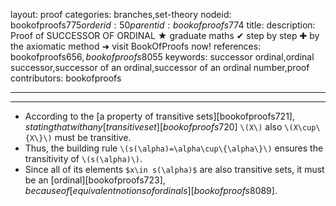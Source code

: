 layout: proof
categories: branches,set-theory
nodeid: bookofproofs$775
orderid: 50
parentid: bookofproofs$774
title: 
description:  Proof of SUCCESSOR OF ORDINAL &#9733; graduate maths &#10004; step by step &#10010; by the axiomatic method &#10140; visit BookOfProofs now!
references: bookofproofs$656,bookofproofs$8055
keywords: successor ordinal,ordinal successor,successor of an ordinal,successor of an ordinal number,proof
contributors: bookofproofs

---


---

* According to the [a property of transitive sets][bookofproofs$721], stating that with any [transitive set][bookofproofs$720] `\(X\)` also `\(X\cup\{X\}\)` must be transitive.
* Thus, the building rule `\(s(\alpha)=\alpha\cup\{\alpha\}\)` ensures the transitivity of `\(s(\alpha)\)`. 
* Since all of its elements `$x\in s(\alpha)$` are also transitive sets, it must be an [ordinal][bookofproofs$723], because of [equivalent notions of ordinals][bookofproofs$8089].